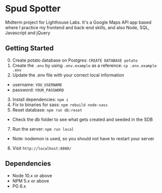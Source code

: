 # Spud Spotter

Midterm project for Lighthouse Labs. It's a Google Maps API app based where I practice my frontend and back-end skills, and also Node, SQL, Javascript and jQuery

## Getting Started

0. Create potato database on Postgres: `CREATE DATABASE potato`
1. Create the `.env` by using `.env.example` as a reference: `cp .env.example .env`
2. Update the .env file with your correct local information 
  - username: `YOU_USERNAME` 
  - password: `YOUR_PASSWORD` 
3. Install dependencies: `npm i`
4. Fix to binaries for sass: `npm rebuild node-sass`
5. Reset database: `npm run db:reset`
  - Check the db folder to see what gets created and seeded in the SDB
7. Run the server: `npm run local`
  - Note: nodemon is used, so you should not have to restart your server
8. Visit `http://localhost:8080/`

## Dependencies

- Node 10.x or above
- NPM 5.x or above
- PG 6.x
